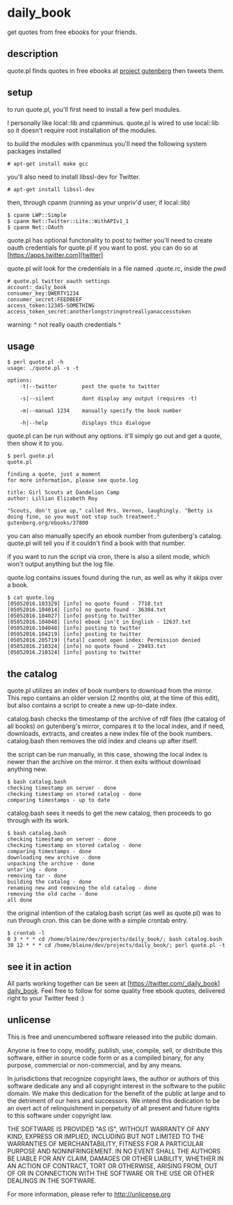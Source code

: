 # daily_book

get quotes from free ebooks for your friends.

## description

quote.pl finds quotes in free ebooks at [project gutenberg][gutenberg] then tweets them.

## setup

to run quote.pl, you'll first need to install a few perl modules.

I personally like local::lib and cpanminus.
quote.pl is wired to use local::lib so it doesn't require root installation of the modules.

to build the modules with cpanminus you'll need the following system packages installed
```
# apt-get install make gcc
```
you'll also need to install libssl-dev for Twitter.
```
# apt-get install libssl-dev
```
then, through cpanm (running as your unpriv'd user, if local::lib)
```
$ cpanm LWP::Simple
$ cpanm Net::Twitter::Lite::WithAPIv1_1
$ cpanm Net::OAuth
```

quote.pl has optional functonality to post to twitter
you'll need to create oauth credentials for quote.pl if you want to post.  you can do so at [https://apps.twitter.com][twitter]

quote.pl will look for the credentials in a file named .quote.rc, inside the pwd

```
# quote.pl twitter oauth settings
account:_daily_book
consumer_key:QWERTY1234
consumer_secret:FEEDBEEF
access_token:12345-SOMETHING
access_token_secret:anotherlongstringnotreallyanaccesstoken
```
warning: ^ not really oauth credentials ^

## usage

```
$ perl quote.pl -h
usage: ./quote.pl -s -t

options:
	-t|--twitter		post the quote to twitter

	-s|--silent		    dont display any output (requires -t)

	-m|--manual 1234	manually specify the book number

	-h|--help		    displays this dialogue
```

quote.pl can be run without any options.  it'll simply go out and get a quote, then show it to you.

```
$ perl quote.pl
quote.pl

finding a quote, just a moment
for more information, please see quote.log

title: Girl Scouts at Dandelion Camp 
author: Lillian Elizabeth Roy 

"Scouts, don't give up," called Mrs. Vernon, laughingly. "Betty is doing fine, so you must not stop such treatment." gutenberg.org/ebooks/37800

```

you can also manually specify an ebook number from gutenberg's catalog.  quote.pl will tell you if it couldn't find a book with that number.

if you want to run the script via cron, there is also a silent mode, which won't output anything but the log file.

quote.log contains issues found during the run, as well as why it skips over a book.

```
$ cat quote.log 
[05052016.103329] [info] no quote found - 7718.txt
[05052016.104014] [info] no quote found - 36304.txt
[05052016.104027] [info] posting to twitter
[05052016.104048] [info] ebook isn't in English - 12637.txt
[05052016.104048] [info] posting to twitter
[05052016.104219] [info] posting to twitter
[05052016.205719] [fatal] cannot open index: Permission denied
[05052016.210324] [info] no quote found - 29493.txt
[05052016.210324] [info] posting to twitter
```

## the catalog

quote.pl utilizes an index of book numbers to download from the mirror.  This repo contains an older version (2 months old, at the time of this edit), but also contains a script to create a new up-to-date index.

catalog.bash checks the timestamp of the archive of rdf files (the catalog of all books) on gutenberg's mirror, compares it to the local index, and if need, downloads, extracts, and creates a new index file of the book numbers.  catalog.bash then removes the old index and cleans up after itself.

the script can be run manually, in this case, showing the local index is newer than the archive on the mirror.  it then exits without download anything new.

```
$ bash catalog.bash 
checking timestamp on server - done
checking timestamp on stored catalog - done
comparing timestamps - up to date
```

catalog.bash sees it needs to get the new catalog, then proceeds to go through with its work.

```
$ bash catalog.bash 
checking timestamp on server - done
checking timestamp on stored catalog - done
comparing timestamps - done
downloading new archive - done
unpacking the archive - done
untar'ing - done
removing tar - done
building the catalog - done
renaming new and removing the old catalog - done
removing the old cache - done
all done
```

the original intention of the catalog.bash script (as well as quote.pl) was to run through cron.
this can be done with a simple crontab entry.

```
$ crontab -l
0 3 * * * cd /home/blaine/dev/projects/daily_book/; bash catalog.bash
30 12 * * * cd /home/blaine/dev/projects/daily_book/; perl quote.pl -t
```

## see it in action

All parts working together can be seen at [https://twitter.com/_daily_book] [daily_book].  Feel free to follow for some quality free ebook quotes, delivered right to your Twitter feed :)

## unlicense

This is free and unencumbered software released into the public domain.

Anyone is free to copy, modify, publish, use, compile, sell, or
distribute this software, either in source code form or as a compiled
binary, for any purpose, commercial or non-commercial, and by any
means.

In jurisdictions that recognize copyright laws, the author or authors
of this software dedicate any and all copyright interest in the
software to the public domain. We make this dedication for the benefit
of the public at large and to the detriment of our heirs and
successors. We intend this dedication to be an overt act of
relinquishment in perpetuity of all present and future rights to this
software under copyright law.

THE SOFTWARE IS PROVIDED "AS IS", WITHOUT WARRANTY OF ANY KIND,
EXPRESS OR IMPLIED, INCLUDING BUT NOT LIMITED TO THE WARRANTIES OF
MERCHANTABILITY, FITNESS FOR A PARTICULAR PURPOSE AND NONINFRINGEMENT.
IN NO EVENT SHALL THE AUTHORS BE LIABLE FOR ANY CLAIM, DAMAGES OR
OTHER LIABILITY, WHETHER IN AN ACTION OF CONTRACT, TORT OR OTHERWISE,
ARISING FROM, OUT OF OR IN CONNECTION WITH THE SOFTWARE OR THE USE OR
OTHER DEALINGS IN THE SOFTWARE.

For more information, please refer to <http://unlicense.org>

[gutenberg]: http://www.gutenberg.org/wiki/Main_Page
[twitter]: https://apps.twitter.com
[daily_book]: https://twitter.com/_daily_book

